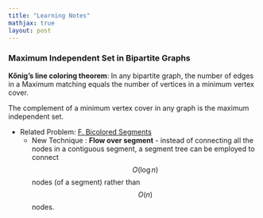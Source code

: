 ```yaml
---
title: "Learning Notes"
mathjax: true
layout: post
---
```


### Maximum Independent Set in Bipartite Graphs

**Kőnig’s line coloring theorem**: In any bipartite graph, the number of edges in a Maximum matching equals the number of vertices in a minimum vertex cover.							

The complement of a minimum vertex cover in any graph is the maximum independent set.

* Related Problem: [F. Bicolored Segments](https://codeforces.com/contest/1389/problem/F)
  * New Technique : **Flow over segment** -  instead of connecting all the nodes in a contiguous segment, a segment tree can be employed to connect $$O(\log{}n)$$ nodes (of a segment) rather than $$O(n)$$ nodes.			


